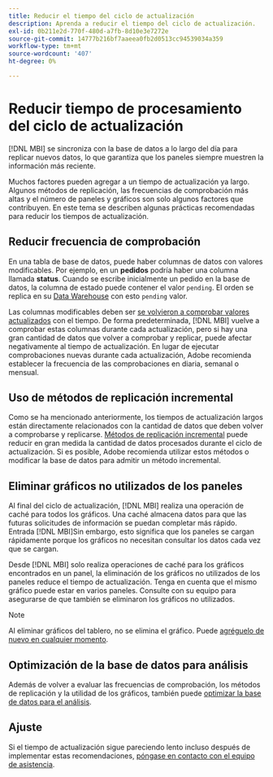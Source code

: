 ```yaml
---
title: Reducir el tiempo del ciclo de actualización
description: Aprenda a reducir el tiempo del ciclo de actualización.
exl-id: 0b211e2d-770f-480d-a7fb-8d10e3e7272e
source-git-commit: 14777b216bf7aaeea0fb2d0513cc94539034a359
workflow-type: tm+mt
source-wordcount: '407'
ht-degree: 0%

---
```


# Reducir tiempo de procesamiento del ciclo de actualización

[!DNL MBI] se sincroniza con la base de datos a lo largo del día para replicar nuevos datos, lo que garantiza que los paneles siempre muestren la información más reciente.

Muchos factores pueden agregar a un tiempo de actualización ya largo. Algunos métodos de replicación, las frecuencias de comprobación más altas y el número de paneles y gráficos son solo algunos factores que contribuyen. En este tema se describen algunas prácticas recomendadas para reducir los tiempos de actualización.

## Reducir frecuencia de comprobación

En una tabla de base de datos, puede haber columnas de datos con valores modificables. Por ejemplo, en un **pedidos** podría haber una columna llamada **status**. Cuando se escribe inicialmente un pedido en la base de datos, la columna de estado puede contener el valor `pending`. El orden se replica en su [Data Warehouse](../data-analyst/data-warehouse-mgr/tour-dwm.md) con esto `pending` valor.

Las columnas modificables deben ser [se volvieron a comprobar valores actualizados](../data-analyst/data-warehouse-mgr/cfg-data-rechecks.md) con el tiempo. De forma predeterminada, [!DNL MBI] vuelve a comprobar estas columnas durante cada actualización, pero si hay una gran cantidad de datos que volver a comprobar y replicar, puede afectar negativamente al tiempo de actualización. En lugar de ejecutar comprobaciones nuevas durante cada actualización, Adobe recomienda establecer la frecuencia de las comprobaciones en diaria, semanal o mensual.

## Uso de métodos de replicación incremental

Como se ha mencionado anteriormente, los tiempos de actualización largos están directamente relacionados con la cantidad de datos que deben volver a comprobarse y replicarse. [Métodos de replicación incremental](../data-analyst/data-warehouse-mgr/cfg-replication-methods.md) puede reducir en gran medida la cantidad de datos procesados durante el ciclo de actualización. Si es posible, Adobe recomienda utilizar estos métodos o modificar la base de datos para admitir un método incremental.

## Eliminar gráficos no utilizados de los paneles

Al final del ciclo de actualización, [!DNL MBI] realiza una operación de caché para todos los gráficos. Una caché almacena datos para que las futuras solicitudes de información se puedan completar más rápido. Entrada [!DNL MBI]Sin embargo, esto significa que los paneles se cargan rápidamente porque los gráficos no necesitan consultar los datos cada vez que se cargan.

Desde [!DNL MBI] solo realiza operaciones de caché para los gráficos encontrados en un panel, la eliminación de los gráficos no utilizados de los paneles reduce el tiempo de actualización. Tenga en cuenta que el mismo gráfico puede estar en varios paneles. Consulte con su equipo para asegurarse de que también se eliminaron los gráficos no utilizados.

>[!NOTE]
>
>Al eliminar gráficos del tablero, no se elimina el gráfico. Puede [agréguelo de nuevo en cualquier momento](../data-user/dashboards/add-charts-dashboard.md).

## Optimización de la base de datos para análisis

Además de volver a evaluar las frecuencias de comprobación, los métodos de replicación y la utilidad de los gráficos, también puede [optimizar la base de datos para el análisis](../best-practices/opt-db-analysis.md).

## Ajuste

Si el tiempo de actualización sigue pareciendo lento incluso después de implementar estas recomendaciones, [póngase en contacto con el equipo de asistencia](https://experienceleague.adobe.com/docs/commerce-knowledge-base/kb/troubleshooting/miscellaneous/mbi-service-policies.html?lang=en).
